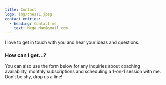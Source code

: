 ```yaml
---
title: Contact
logo: img/chess1.jpeg
contact_entries:
  - heading: Contact me
    text: Mega.Man@gmail.com
---
```

I love to get in touch with you and hear your ideas and
questions. 

<h3 class="f4 b lh-title mb2">How can I get…?</h3>

You can also use the form below for any inquiries about coaching
availability, monthly subscriptions and scheduling a 1-on-1 session
with me. Don’t be shy, drop us a line!